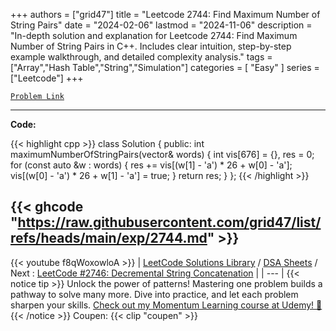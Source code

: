 
+++
authors = ["grid47"]
title = "Leetcode 2744: Find Maximum Number of String Pairs"
date = "2024-02-06"
lastmod = "2024-11-06"
description = "In-depth solution and explanation for Leetcode 2744: Find Maximum Number of String Pairs in C++. Includes clear intuition, step-by-step example walkthrough, and detailed complexity analysis."
tags = ["Array","Hash Table","String","Simulation"]
categories = [
    "Easy"
]
series = ["Leetcode"]
+++



[`Problem Link`](https://leetcode.com/problems/find-maximum-number-of-string-pairs/description/)

---
**Code:**

{{< highlight cpp >}}
class Solution {
public:
    int maximumNumberOfStringPairs(vector<string>& words) {
    int vis[676] = {}, res = 0;
    for (const auto &w : words) {
        res += vis[(w[1] - 'a') * 26 + w[0] - 'a'];
        vis[(w[0] - 'a') * 26 + w[1] - 'a'] = true;
    }
    return res;
}
};
{{< /highlight >}}

{{< ghcode "https://raw.githubusercontent.com/grid47/list/refs/heads/main/exp/2744.md" >}}
---
{{< youtube f8qWoxowloA >}}
| [LeetCode Solutions Library](https://grid47.xyz/leetcode/) / [DSA Sheets](https://grid47.xyz/sheets/) / Next : [LeetCode #2746: Decremental String Concatenation](https://grid47.xyz/posts/leetcode-2746-decremental-string-concatenation-solution/) |
| --- |
{{< notice tip >}}
Unlock the power of patterns! Mastering one problem builds a pathway to solve many more. Dive into practice, and let each problem sharpen your skills. [Check out my Momentum Learning course at Udemy! 🚀 ](https://www.udemy.com/course/algorithms-and-data-structures-in-cpp/)
{{< /notice >}}
Coupen: {{< clip "coupen" >}}
